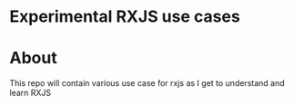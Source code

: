 # Experimental RXJS use cases

# About
This repo will contain various use case for rxjs as I get to understand and learn RXJS
